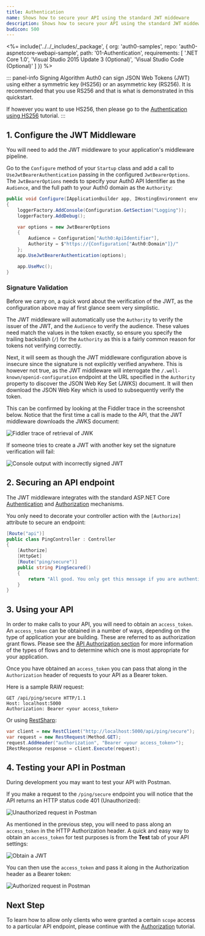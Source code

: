 ```yaml
---
title: Authentication
name: Shows how to secure your API using the standard JWT middeware
description: Shows how to secure your API using the standard JWT middeware.
budicon: 500
---
```


<%= include('../../_includes/_package', {
  org: 'auth0-samples',
  repo: 'auth0-aspnetcore-webapi-sample',
  path: '01-Authentication',
  requirements: [
    '.NET Core 1.0',
    'Visual Studio 2015 Update 3 (Optional)',
    'Visual Studio Code (Optional)'
  ]
}) %>

::: panel-info Signing Algorithm
Auth0 can sign JSON Web Tokens (JWT) using either a symmetric key (HS256) or an asymmetric key (RS256). It is recommended that you use RS256 and that is what is demonstrated in this quickstart. 

If however you want to use HS256, then please go to the [Authentication using HS256](/quickstart/backend/aspnet-core-webapi/03-authentication-hs256) tutorial.
:::

## 1. Configure the JWT Middleware

You will need to add the JWT middleware to your application's middleware pipeline.

Go to the `Configure` method of your `Startup` class and add a call to `UseJwtBearerAuthentication` passing in the configured `JwtBearerOptions`. The `JwtBearerOptions` needs to specify your Auth0 API Identifier as the `Audience`, and the full path to your Auth0 domain as the `Authority`:

```csharp
public void Configure(IApplicationBuilder app, IHostingEnvironment env, ILoggerFactory loggerFactory)
{
    loggerFactory.AddConsole(Configuration.GetSection("Logging"));
    loggerFactory.AddDebug();

    var options = new JwtBearerOptions
    {
        Audience = Configuration["Auth0:ApiIdentifier"],
        Authority = $"https://{Configuration["Auth0:Domain"]}/"
    };
    app.UseJwtBearerAuthentication(options);

    app.UseMvc();
}
```

### Signature Validation

Before we carry on, a quick word about the verification of the JWT, as the configuration above may af first glance seem very simplistic.

The JWT middleware will automatically use the `Authority` to verify the issuer of the JWT, and the `Audience` to verify the audience. These values need match the values in the token exactly, so ensure you specify the trailing backslash (`/`) for the `Authority` as this is a fairly common reason for tokens not verifying correctly.

Next, it will seem as though the JWT middleware configuration above is insecure since the signature is not explicitly verified anywhere. This is however not true, as the JWT middleware will interrogate the `/.well-known/openid-configuration` endpoint at the URL specified in the `Authority` property to discover the JSON Web Key Set (JWKS) document. It will then download the JSON Web Key which is used to subsequently verify the token.

This can be confirmed by looking at the Fiddler trace in the screenshot below. Notice that the first time a call is made to the API, that the JWT middleware downloads the JWKS document:

![Fiddler trace of retrieval of JWK](/media/articles/server-apis/aspnet-core-webapi/fiddler.png)

If someone tries to create a JWT with another key set the signature verification will fail:

![Console output with incorrectly signed JWT](/media/articles/server-apis/aspnet-core-webapi/console-output.png)

## 2. Securing an API endpoint

The JWT middleware integrates with the standard ASP.NET Core [Authentication](https://docs.microsoft.com/en-us/aspnet/core/security/authentication/) and [Authorization](https://docs.microsoft.com/en-us/aspnet/core/security/authorization/) mechanisms.

You only need to decorate your controller action with the `[Authorize]` attribute to secure an endpoint:

```csharp
[Route("api")]
public class PingController : Controller
{
    [Authorize]
    [HttpGet]
    [Route("ping/secure")]
    public string PingSecured()
    {
        return "All good. You only get this message if you are authenticated.";
    }
}
```

## 3. Using your API

In order to make calls to your API, you will need to obtain an `access_token`. An `access_token` can be obtained in a number of ways, depending on the type of application your are building. These are referred to as authorization grant flows. Please see the [API Authorization section](/api-auth) for more information of the types of flows and to determine which one is most appropriate for your application.

Once you have obtained an `access_token` you can pass that along in the `Authorization` header of requests to your API as a Bearer token.

Here is a sample RAW request:

```text
GET /api/ping/secure HTTP/1.1
Host: localhost:5000
Authorization: Bearer <your access_token>
```

Or using [RestSharp](http://restsharp.org/):

```csharp
var client = new RestClient("http://localhost:5000/api/ping/secure");
var request = new RestRequest(Method.GET);
request.AddHeader("authorization", "Bearer <your access_token>");
IRestResponse response = client.Execute(request);
```

## 4. Testing your API in Postman

During development you may want to test your API with Postman.

If you make a request to the `/ping/secure` endpoint you will notice that the API returns an HTTP status code 401 (Unauthorized):

![Unauthorized request in Postman](/media/articles/server-apis/aspnet-core-webapi/postman-not-authorized.png)

As mentioned in the previous step, you will need to pass along an `access_token` in the HTTP Authorization header. A quick and easy way to obtain an `access_token` for test purposes is from the __Test__ tab of your API settings: 

![Obtain a JWT](/media/articles/server-apis/aspnet-core-webapi/request-access-token.png)

You can then use the `access_token` and pass it along in the Authorization header as a Bearer token:

![Authorized request in Postman](/media/articles/server-apis/aspnet-core-webapi/postman-authorized.png)

## Next Step

To learn how to allow only clients who were granted a certain `scope` access to a particular API endpoint, please continue with the [Authorization](/quickstart/backend/aspnet-core-webapi/02-authorization) tutorial.
